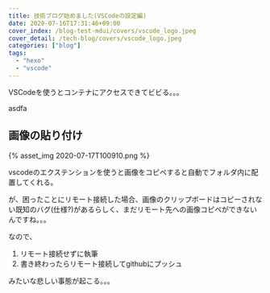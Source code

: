 ```yaml
---
title: 技術ブログ始めました(VSCodeの設定編)
date: 2020-07-16T17:31:46+09:00
cover_index: /blog-test-mdui/covers/vscode_logo.jpeg
cover_detail: /tech-blog/covers/vscode_logo.jpeg
categories: ["blog"]
tags: 
  - "hexo"
  - "vscode"
---
```


VSCodeを使うとコンテナにアクセスできてビビる。。。

<!-- more -->

asdfa

## 画像の貼り付け

{% asset_img 2020-07-17T100910.png %}


vscodeのエクステンションを使うと画像をコピペすると自動でフォルダ内に配置してくれる。

が、困ったことにリモート接続した場合、画像のクリップボードはコピーされない既知のバグ(仕様?)があるらしく、まだリモート先への画像コピペができないんですね。。。

なので、

1. リモート接続せずに執筆
2. 書き終わったらリモート接続してgithubにプッシュ

みたいな悲しい事態が起こる。。。